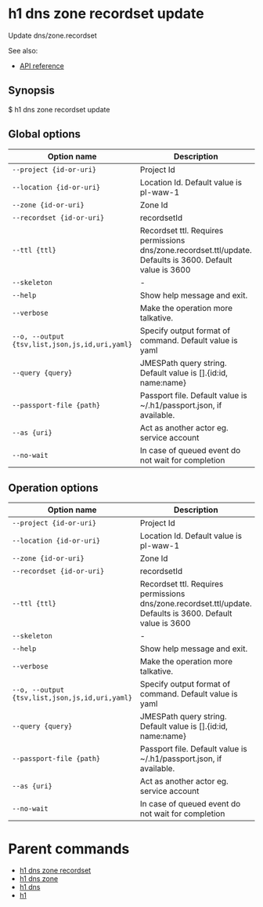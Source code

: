 
# h1 dns zone recordset update

Update dns/zone.recordset

See also:

* [API reference](https://api.hyperone.com/v2/docs#operation/dns_project_zone_recordset_patch)

## Synopsis

$ h1 dns zone recordset update <options>

## Global options

| Option name                                        | Description                                                                                                |
| -------------------------------------------------- | ---------------------------------------------------------------------------------------------------------- |
| ```--project {id-or-uri}```                        | Project Id                                                                                                 |
| ```--location {id-or-uri}```                       | Location Id. Default value is pl-waw-1                                                                     |
| ```--zone {id-or-uri}```                           | Zone Id                                                                                                    |
| ```--recordset {id-or-uri}```                      | recordsetId                                                                                                |
| ```--ttl {ttl}```                                  | Recordset ttl. Requires permissions dns/zone.recordset.ttl/update. Defaults is 3600. Default value is 3600 |
| ```--skeleton```                                   | -                                                                                                          |
| ```--help```                                       | Show help message and exit.                                                                                |
| ```--verbose```                                    | Make the operation more talkative.                                                                         |
| ```--o, --output {tsv,list,json,js,id,uri,yaml}``` | Specify output format of command. Default value is yaml                                                    |
| ```--query {query}```                              | JMESPath query string. Default value is [].\{id:id, name:name\}                                            |
| ```--passport-file {path}```                       | Passport file. Default value is ~/.h1/passport.json, if available.                                         |
| ```--as {uri}```                                   | Act as another actor eg. service account                                                                   |
| ```--no-wait```                                    | In case of queued event do not wait for completion                                                         |

## Operation options

| Option name                                        | Description                                                                                                |
| -------------------------------------------------- | ---------------------------------------------------------------------------------------------------------- |
| ```--project {id-or-uri}```                        | Project Id                                                                                                 |
| ```--location {id-or-uri}```                       | Location Id. Default value is pl-waw-1                                                                     |
| ```--zone {id-or-uri}```                           | Zone Id                                                                                                    |
| ```--recordset {id-or-uri}```                      | recordsetId                                                                                                |
| ```--ttl {ttl}```                                  | Recordset ttl. Requires permissions dns/zone.recordset.ttl/update. Defaults is 3600. Default value is 3600 |
| ```--skeleton```                                   | -                                                                                                          |
| ```--help```                                       | Show help message and exit.                                                                                |
| ```--verbose```                                    | Make the operation more talkative.                                                                         |
| ```--o, --output {tsv,list,json,js,id,uri,yaml}``` | Specify output format of command. Default value is yaml                                                    |
| ```--query {query}```                              | JMESPath query string. Default value is [].\{id:id, name:name\}                                            |
| ```--passport-file {path}```                       | Passport file. Default value is ~/.h1/passport.json, if available.                                         |
| ```--as {uri}```                                   | Act as another actor eg. service account                                                                   |
| ```--no-wait```                                    | In case of queued event do not wait for completion                                                         |

# Parent commands

* [h1 dns zone recordset](./../README.md)
* [h1 dns zone](./../../README.md)
* [h1 dns](./../../../README.md)
* [h1](./../../../../README.md)
